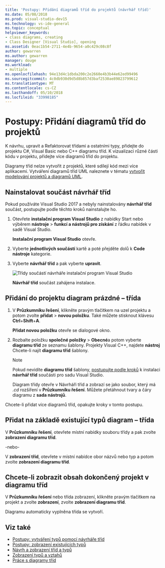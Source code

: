 ```yaml
---
title: 'Postupy: Přidání diagramů tříd do projektů (návrhář tříd)'
ms.date: 05/08/2018
ms.prod: visual-studio-dev15
ms.technology: vs-ide-general
ms.topic: conceptual
helpviewer_keywords:
- class diagrams, creating
- Class Designer [Visual Studio], opening
ms.assetid: 0eac1b54-2711-4e4b-9654-a0c429c08c8f
author: gewarren
ms.author: gewarren
manager: douge
ms.workload:
- multiple
ms.openlocfilehash: 94e13d4c1dbda200c2e2660e4b3b44e62ed99496
ms.sourcegitcommit: 4c0db930d9d5d8b857d3baf2530ae89823799612
ms.translationtype: MT
ms.contentlocale: cs-CZ
ms.lasthandoff: 05/10/2018
ms.locfileid: "33998185"
---
```

# <a name="how-to-add-class-diagrams-to-projects"></a>Postupy: Přidání diagramů tříd do projektů

K návrhu, upravit a Refaktorovat třídami a ostatními typy, přidejte do projektu C#, Visual Basic nebo C++ diagramu tříd. K vizualizaci různé části kódu v projektu, přidejte více diagramů tříd do projektu.

Diagramy tříd nelze vytvořit z projektů, které sdílejí kód mezi více aplikacemi. Vytváření diagramů tříd UML naleznete v tématu [vytvořit modelování projektů a diagramů UML](../../modeling/create-uml-modeling-projects-and-diagrams.md).

## <a name="install-the-class-designer-component"></a>Nainstalovat součást návrhář tříd

Pokud používáte Visual Studio 2017 a nebyly nainstalovány **návrhář tříd** součást, postupujte podle těchto kroků nainstalujte ho.

1. Otevřete **instalační program Visual Studio** z nabídky Start nebo výběrem **nástroje** > **funkcí a nástrojů pro získání** z řádku nabídek v sadě Visual Studio.

   **Instalační program Visual Studio** otevře.

1. Vyberte **jednotlivých součástí** kartě a poté přejděte dolů k **Code nástroje** kategorie.

1. Vyberte **návrhář tříd** a pak vyberte **upravit**.

   ![Třídy součástí návrháře instalační program Visual Studio](media/class-designer-component.png)

   **Návrhář tříd** součást zahájena instalace.

## <a name="add-a-blank-class-diagram-to-a-project"></a>Přidání do projektu diagram prázdné – třída

1. V **Průzkumníku řešení**, klikněte pravým tlačítkem na uzel projektu a potom zvolte **přidat** > **novou položku**. Také můžete stisknout klávesu **Ctrl**+**Shift**+**A**.

   **Přidat novou položku** otevře se dialogové okno.

2. Rozbalte položku **společné položky** > **Obecné**a potom vyberte **diagramu tříd** ze seznamu šablony. Projekty Visual C++, najdete **nástroj** Chcete-li najít **diagramu tříd** šablony.

   > [!NOTE]
   > Pokud nevidíte **diagramu tříd** šablony, [postupujte podle kroků](#install-the-class-designer-component) k instalaci **návrhář tříd** součásti pro sadu Visual Studio.

   Diagram třídy otevře v Návrháři tříd a zobrazí se jako soubor, který má *.cd* rozšíření v **Průzkumníku řešení**. Můžete přetáhnout tvary a čáry diagramu z **sada nástrojů**.

Chcete-li přidat více diagramů tříd, opakujte kroky v tomto postupu.

## <a name="add-a-class-diagram-based-on-existing-types"></a>Přidat na základě existující typů diagram – třída

V **Průzkumníku řešení**, otevřete místní nabídky souboru třídy a pak zvolte **zobrazení diagramu tříd**.

-nebo-

V **zobrazení tříd**, otevřete v místní nabídce obor názvů nebo typ a potom zvolte **zobrazení diagramu tříd**.

## <a name="to-display-the-contents-of-a-complete-project-in-a-class-diagram"></a>Chcete-li zobrazit obsah dokončený projekt v diagramu tříd

V **Průzkumníku řešení** nebo třída zobrazení, klikněte pravým tlačítkem na projekt a zvolte **zobrazení**, zvolte **zobrazení diagramu tříd**.

Diagramu automaticky vyplněna třída se vytvoří.

## <a name="see-also"></a>Viz také

- [Postupy: vytváření typů pomocí návrháře tříd](how-to-create-types.md)
- [Postupy: zobrazení existujících typů](how-to-view-existing-types.md)
- [Návrh a zobrazení tříd a typů](designing-and-viewing-classes-and-types.md)
- [Zobrazení typů a vztahů](viewing-types-and-relationships.md)
- [Práce s diagramy tříd](working-with-class-diagrams.md)
